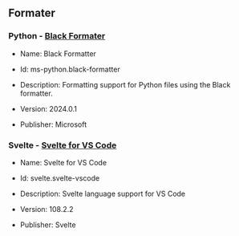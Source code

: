 ## Formater

### Python - [Black Formater](https://marketplace.visualstudio.com/items?itemName=ms-python.black-formatter)

- Name: Black Formatter

- Id: ms-python.black-formatter

- Description: Formatting support for Python files using the Black formatter.

- Version: 2024.0.1

- Publisher: Microsoft


### Svelte - [Svelte for VS Code](https://marketplace.visualstudio.com/items?itemName=svelte.svelte-vscode)

- Name: Svelte for VS Code

- Id: svelte.svelte-vscode

- Description: Svelte language support for VS Code

- Version: 108.2.2

- Publisher: Svelte

